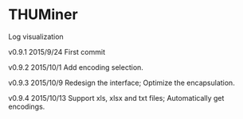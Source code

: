 # THUMiner
Log visualization

v0.9.1 2015/9/24
First commit

v0.9.2 2015/10/1
Add encoding selection.

v0.9.3 2015/10/9
Redesign the interface;
Optimize the encapsulation.

v0.9.4 2015/10/13
Support xls, xlsx and txt files;
Automatically get encodings.
